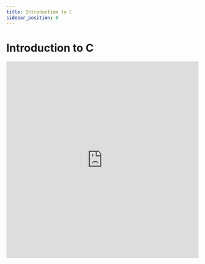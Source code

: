 ```yaml
---
title: Introduction to C
sidebar_position: 0
---
```


# Introduction to C

<iframe width="100%" height="515" src="https://www.youtube.com/embed/eScsdiaaB3w?si=zWUyld7guYi7yUmc" title="YouTube video player" frameborder="0" allow="accelerometer; autoplay; clipboard-write; encrypted-media; gyroscope; picture-in-picture; web-share" referrerpolicy="strict-origin-when-cross-origin" allowfullscreen></iframe>
